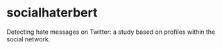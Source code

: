# socialhaterbert
Detecting hate messages on Twitter: a study based on profiles within the social network.

